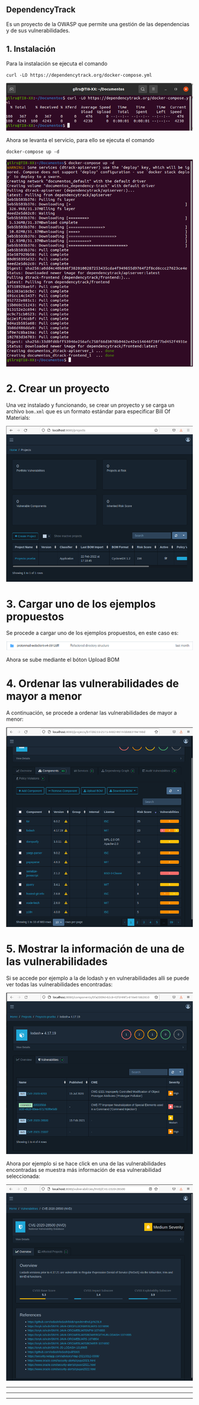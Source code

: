 ## DependencyTrack

Es un proyecto de la OWASP que permite una gestión de las dependencias y de sus vulnerabilidades.

## 1. Instalación

Para la instalación se ejecuta el comando 

```
curl -LO https://dependencytrack.org/docker-compose.yml
```

![captura1](../imagenes/captura1.png)

Ahora se levanta el servicio, para ello se ejecuta el comando 

```
docker-compose up -d
```

![captura2](../imagenes/captura2.png)

# 2. Crear un proyecto

Una vez instalado y funcionando, se crear un proyecto y se carga un archivo `bom.xml` que es un formato estándar para especificar Bill Of Materials:

![captura6](../imagenes/captura6.png)

# 3. Cargar uno de los ejemplos propuestos

Se procede a cargar uno de los ejemplos propuestos, en este caso es:

![captura7](../imagenes/captura7.png)

Ahora se sube mediante el bóton Upload BOM

# 4. Ordenar las vulnerabilidades de mayor a menor

A continuación, se procede a ordenar las vulnerabilidades de mayor a menor:

![captura3](../imagenes/captura3.png)

# 5. Mostrar la información de una de las vulnerabilidades

Si se accede por ejemplo a la de lodash y en vulnerabilidades alli se puede ver todas las vulnerabilidades encontradas:

![captura4](../imagenes/captura4.png)

Ahora por ejemplo si se hace click en una de las vulnerabilidades encontradas se muestra más información de esa vulnerabilidad seleccionada:

![captura5](../imagenes/captura5.png)



-----------------

--------------------

----------------

